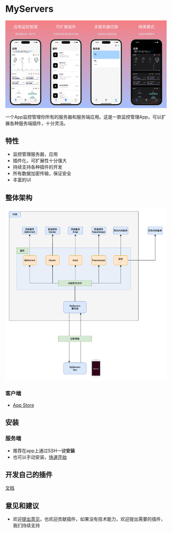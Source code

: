 # MyServers

![](img/app_store.jpg)

一个App监控管理你所有的服务器和服务端应用。这是一款监控管理App，可以扩展各种服务端插件，十分灵活。


## 特性
- 监控管理服务器，应用
- 插件化，可扩展性十分强大
- 持续支持各种插件的开发
- 所有数据加密传输，保证安全
- 丰富的UI

## 整体架构
![](img/myservers.png)


### 客户端
- [App Store](https://apps.apple.com/app/myservers/id6466196656)


## 安装
### 服务端

- 推荐在app上通过SSH一键**安装**
- 也可以手动安装，[快速开始](https://myservers.codeloverme.cn/doc/)



## 开发自己的插件
[文档](https://doc.myservers.codeloverme.cn/docs/intro/)

## 意见和建议
- 欢迎[提出意见](mailto:codeloverql@gmail.com)，也欢迎贡献插件，如果没有技术能力，欢迎提出需要的插件，我们持续支持

